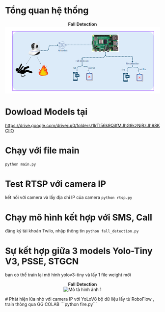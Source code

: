 # Tổng quan hệ thống

<p align="center">
  <b>Fall Detection</b><br>
  <img src="Screenshot 2024-09-20 001933.png" alt="Mô tả hình ảnh 1" width="600"/>
</p>

# Dowload Models tại 
https://drive.google.com/drive/u/0/folders/1lrTI56k9QiIfMJhG9kzNjBzJh98KCIIO

# Chạy với file main
```python main.py```
# Test RTSP với camera IP
kết nối với camera và lấy địa chỉ IP của camera
```python rtsp.py```

# Chạy mô hình kết hợp với SMS, Call
đăng ký tài khoản Twilo, nhập thông tin
```python fall_detection.py```

# Sự kết hợp giữa 3 models Yolo-Tiny V3, PSSE, STGCN
bạn có thể train lại mô hình yolov3-tiny và lấy 1 file weight mới 
<p align="center">
  <b>Fall Detection</b><br>
  <img src="Screenshot 2024-09-20 002229.png" alt="Mô tả hình ảnh 1" width="600"/>
</p>
# Phát hiện lửa nhỏ với camera IP với YoLoV8
bộ dữ liệu lấy từ RoboFlow , train thông qua GG COLAB ```python fire.py```
